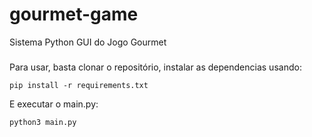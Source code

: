 # gourmet-game
Sistema Python GUI do Jogo Gourmet

###
Para usar, basta clonar o repositório, instalar as dependencias usando:

```
pip install -r requirements.txt
```

E executar o main.py:

```
python3 main.py
```
